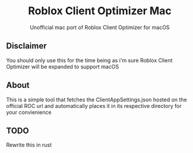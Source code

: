 <div align="center">
    <h1>Roblox Client Optimizer Mac</h1>
    <p>Unofficial mac port of Roblox Client Optimizer for macOS</p>
</div>

## Disclaimer

You should only use this for the time being as i'm sure Roblox Client Optimizer will be expanded to support macOS

## About

This is a simple tool that fetches the ClientAppSettings.json hosted on the official ROC url and automatically places it in its respective directory for your convienience

## TODO

Rewrite this in rust
